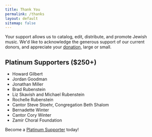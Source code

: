 ```yaml
---
title: Thank You
permalink: /thanks
layout: default
sitemap: false
---
```


Your support allows us to catalog, edit, distribute, and promote Jewish music.
We'd like to acknowledge the generous support of our current donors, and appreciate your [donation](/donate), large or small.

## Platinum Supporters ($250+)

- Howard Gilbert
- Jordan Goodman
- Jonathan Miller
- Brad Rubenstein
- Liz Skavish and Michael Rubenstein
- Rochelle Rubenstein
- Cantor Steve Stoehr, Congregation Beth Shalom
- Bernadette Winter
- Cantor Cory Winter
- Zamir Choral Foundation

Become a [Platinum Supporter](/platinum "Become a platinum supporter today by making a tax deductible donation of $250 or more.") today!
